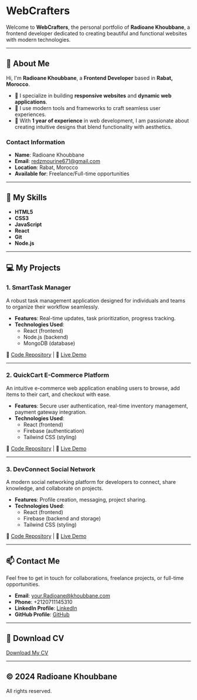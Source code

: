 # WebCrafters  

Welcome to **WebCrafters**, the personal portfolio of **Radioane Khoubbane**, a frontend developer dedicated to creating beautiful and functional websites with modern technologies.  

---

## 🌟 **About Me**  
Hi, I'm **Radioane Khoubbane**, a **Frontend Developer** based in **Rabat, Morocco**.  

- 🎯 I specialize in building **responsive websites** and **dynamic web applications**.  
- 🔧 I use modern tools and frameworks to craft seamless user experiences.  
- 🌱 With **1 year of experience** in web development, I am passionate about creating intuitive designs that blend functionality with aesthetics.  

### **Contact Information**  
- **Name**: Radioane Khoubbane  
- **Email**: [redzmourine671@gmail.com](mailto:redzmourine671@gmail.com)  
- **Location**: Rabat, Morocco  
- **Available for**: Freelance/Full-time opportunities  

---

## 🚀 **My Skills**  
- **HTML5**  
- **CSS3**  
- **JavaScript**  
- **React**  
- **Git**  
- **Node.js**  

---

## 💻 **My Projects**  

### **1. SmartTask Manager**  
A robust task management application designed for individuals and teams to organize their workflow seamlessly.  
- **Features**: Real-time updates, task prioritization, progress tracking.  
- **Technologies Used**:  
  - React (frontend)  
  - Node.js (backend)  
  - MongoDB (database)  

🔗 [Code Repository](#) | 🔗 [Live Demo](#)  

---

### **2. QuickCart E-Commerce Platform**  
An intuitive e-commerce web application enabling users to browse, add items to their cart, and checkout with ease.  
- **Features**: Secure user authentication, real-time inventory management, payment gateway integration.  
- **Technologies Used**:  
  - React (frontend)  
  - Firebase (authentication)  
  - Tailwind CSS (styling)  

🔗 [Code Repository](#) | 🔗 [Live Demo](#)  

---

### **3. DevConnect Social Network**  
A modern social networking platform for developers to connect, share knowledge, and collaborate on projects.  
- **Features**: Profile creation, messaging, project sharing.  
- **Technologies Used**:  
  - React (frontend)  
  - Firebase (backend and storage)  
  - Tailwind CSS (styling)  

🔗 [Code Repository](#) | 🔗 [Live Demo](#)  

---

## 📫 **Contact Me**  

Feel free to get in touch for collaborations, freelance projects, or full-time opportunities.  

- **Email**: [your.Radioane@khoubbane.com](mailto:your.Radioane@khoubbane.com)  
- **Phone**: +2120711145310  
- **LinkedIn Profile**: [LinkedIn](#)  
- **GitHub Profile**: [GitHub](#)  

---

## 📄 **Download CV**  
[Download My CV](#)  

---

## © 2024 Radioane Khoubbane  
All rights reserved.  
